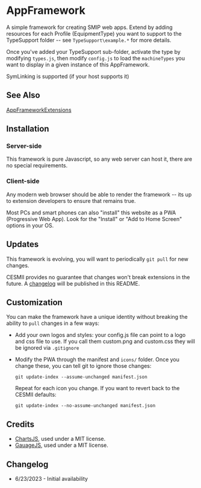 # AppFramework

A simple framework for creating SMIP web apps. 
Extend by adding resources for each Profile (EquipmentType) you want to support to the TypeSupport folder -- see `TypeSupport\example.*` for more details. 

Once you've added your TypeSupport sub-folder, activate the type by modifying `types.js`, then modify `config.js` to load the `machineTypes` you want to display in a given instance of this AppFramework.

SymLinking is supported (if your host supports it)

## See Also

[AppFrameworkExtensions](https://github.com/cesmii/AppFrameworkExtensions)

## Installation

### Server-side

This framework is pure Javascript, so any web server can host it, there are no special requirements.

### Client-side

Any modern web browser should be able to render the framework -- its up to extension developers to ensure that remains true.

Most PCs and smart phones can also "install" this website as a PWA (Progressive Web App). Look for the "Install" or "Add to Home Screen" options in your OS.

## Updates

This framework is evolving, you will want to periodically `git pull` for new changes.

CESMII provides no guarantee that changes won't break extensions in the future. A [changelog](#changelog) will be published in this README.

## Customization

You can make the framework have a unique identity without breaking the ability to `pull` changes in a few ways:

- Add your own logos and styles: your config.js file can point to a logo and css file to use. If you call them custom.png and custom.css they will be ignored via `.gitignore`

- Modify the PWA through the manifest and `icons/` folder. Once you change these, you can tell git to ignore those changes:

    `git update-index --assume-unchanged manifest.json`

    Repeat for each icon you change.
    If you want to revert back to the CESMII defaults:

    `git update-index --no-assume-unchanged manifest.json`

## Credits

- [ChartsJS](https://github.com/chartjs/Chart.js), used under a MIT license.
- [GauageJS](https://bernii.github.io/gauge.js), used under a MIT license.

## Changelog

- 6/23/2023 - Initial availability